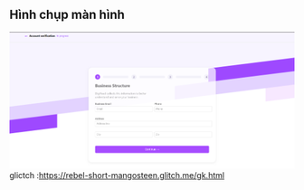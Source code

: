 ## Hình chụp màn hình
![Hình ảnh thiết kế ](images/GK.png)
glictch :https://rebel-short-mangosteen.glitch.me/gk.html
